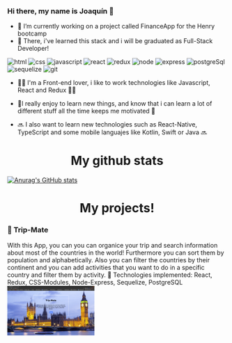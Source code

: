 ### Hi there, my name is Joaquín 👋
- 🔭 I’m currently working on a project called FinanceApp for the Henry bootcamp
-  🌱 There, i've learned this stack and i will be graduated as Full-Stack Developer!
<p>
  <img src="https://cdn.worldvectorlogo.com/logos/html5.svg" width="70" height="70" display="inline" margin="20px"/ alt="html">
  
  <img src="https://cdn.worldvectorlogo.com/logos/css-5.svg" width="70" height="70" display="inline" margin="20px" alt="css"/>

  <img src="https://cdn.worldvectorlogo.com/logos/logo-javascript.svg" width="70" height="70" display="inline" margin="20px" alt="javascript"/>
  
  <img src="https://www.vectorlogo.zone/logos/reactjs/reactjs-icon.svg" width="70" height="70" display="inline" margin-right="20px" alt="react"/>
  
  <img src="https://cdn.worldvectorlogo.com/logos/redux.svg" width="70" height="70" display="inline" margin="20px" alt="redux" />
  
  <img src="https://cdn.worldvectorlogo.com/logos/nodejs-icon.svg" width="70" height="70" display="inline" margin="20px" alt="node"/>
  
  <img src="https://cdn.worldvectorlogo.com/logos/express-109.svg" width="70" height="70" display="inline" margin="20px" alt="express"/>
  
  <img src="https://cdn.worldvectorlogo.com/logos/postgresql.svg" width="70" height="70" display="inline" margin="20px" alt="postgreSql"/>
  
  <img src="https://cdn.worldvectorlogo.com/logos/sequelize.svg" width="70" height="70" display="inline" margin="20px" alt="sequelize"/>
  
  <img src="https://cdn.worldvectorlogo.com/logos/git-icon.svg" width="70" height="70" display="inline" margin="20px" alt="git"/>
</p>

- 🧙‍♂️ I'm a Front-end lover, i like to work technologies like Javascript, React and Redux 🧙‍♂️

- 🤠I really enjoy to learn new things, and know that i can learn a lot of different stuff all the time keeps me motivated 🤠

- 🔜 I also want to learn new technologies such as React-Native, TypeScript and some mobile languajes like Kotlin, Swift or Java 🔜 


<p>
  <h1 align="center">My github stats</h1>
  
  [![Anurag's GitHub stats](https://github-readme-stats.vercel.app/api?username=joaquinbian)](https://github.com/joaquinbian/github-readme-stats)
  
</p>

<p>
<h1 align="center">My projects!</h1>
<p>
  <h3> 📌 Trip-Mate</h3>
  <p>With this App, you can you can organice your trip and search information about most of the countries in the world! Furthermore you can sort them by population and alphabetically. Also you can filter the countries by their continent and you can add activities that you want to do in a specific country and filter them by activity.
🚀 Technologies implemented: React, Redux, CSS-Modules, Node-Express, Sequelize, PostgreSQL 
  
  <img src="screenshotsProjects/FotoLandingPage.png" width="200"/>
  
</p>
</p>

</p>
<!--
**joaquinbian/joaquinbian** is a ✨ _special_ ✨ repository because its `README.md` (this file) appears on your GitHub profile.

Here are some ideas to get you started:

- 🔭 I’m currently working on ...
- 🌱 I’m currently learning ...
- 👯 I’m looking to collaborate on ...
- 🤔 I’m looking for help with ...
- 💬 Ask me about ...
- 📫 How to reach me: ...
- 😄 Pronouns: ...
- ⚡ Fun fact: ...
-->
